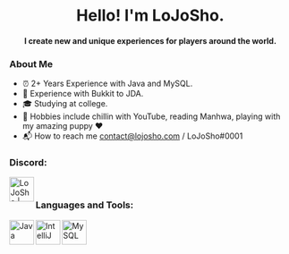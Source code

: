 <h1 align="center"> Hello! I'm LoJoSho. </h1>
<h4 align="center"> I create new and unique experiences for players around the world. </h4>

### About Me

- ⏰ 2+ Years Experience with Java and MySQL.
- 🎁 Experience with Bukkit to JDA.
- 🎓 Studying at college.
- 🎨 Hobbies include chillin with YouTube, reading Manhwa, playing with my amazing puppy ❤️ 
- 📬 How to reach me contact@lojosho.com / LoJoSho#0001

### Discord:
[<img align="left" alt="LoJoSho | Discord" width="44px" src="https://cdn4.iconfinder.com/data/icons/logos-and-brands/512/91_Discord_logo_logos-512.png" />](https://discord.gg/tn8M5CEBat)

<br>

### Languages and Tools:
[<img align="left" alt="Java" width="44px" src="https://img.icons8.com/color/452/java-coffee-cup-logo--v1.png" />](#)
[<img align="left" alt="IntelliJ" width="44px" src="https://upload.wikimedia.org/wikipedia/commons/thumb/9/9c/IntelliJ_IDEA_Icon.svg/1200px-IntelliJ_IDEA_Icon.svg.png" />](#)
[<img align="left" alt="MySQL" width="44px" src="https://blog.sqlbackupandftp.com/wp-content/uploads/2015/01/mysql-logo_2800x2800_pixels1.png" />](#)


